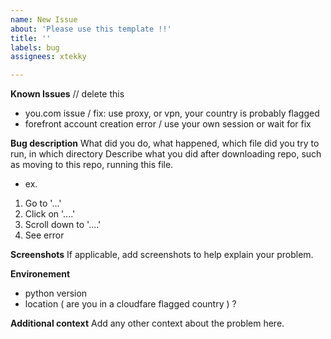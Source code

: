 ```yaml
---
name: New Issue
about: 'Please use this template !!'
title: ''
labels: bug
assignees: xtekky

---
```


**Known Issues** // delete this
- you.com issue / fix: use proxy, or vpn, your country is probably flagged
- forefront account creation error / use your own session or wait for fix


**Bug description**
What did you do, what happened, which file did you try to run, in which directory
Describe what you did after downloading repo, such as moving to this repo, running this file.

- ex.
1. Go to '...'
2. Click on '....'
3. Scroll down to '....'
4. See error

**Screenshots**
If applicable, add screenshots to help explain your problem.

**Environement**
- python version
- location ( are you in a cloudfare flagged country ) ?

**Additional context**
Add any other context about the problem here.
